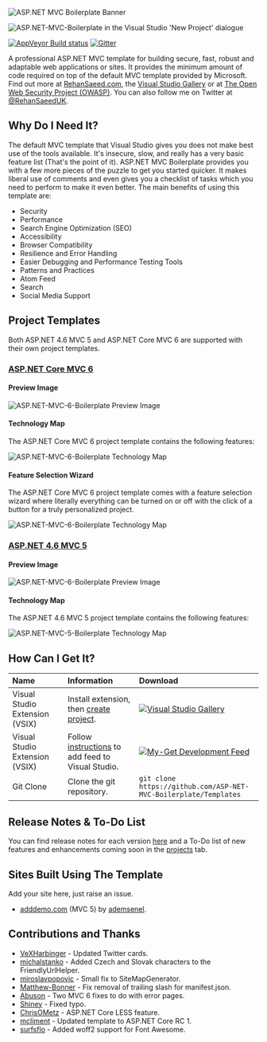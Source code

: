 ![ASP.NET MVC Boilerplate Banner](https://raw.githubusercontent.com/RehanSaeed/ASP.NET-MVC-Boilerplate/master/Images/Banner.png)

![ASP.NET-MVC-Boilerplate in the Visual Studio 'New Project' dialogue](https://raw.githubusercontent.com/RehanSaeed/ASP.NET-MVC-Boilerplate/master/Images/New%20Project.png)

[![AppVeyor Build status](https://ci.appveyor.com/api/projects/status/munmh9if4vfeqy62?svg=true)](https://ci.appveyor.com/project/RehanSaeed/templates) [![Gitter](https://img.shields.io/gitter/room/nwjs/nw.js.svg?maxAge=2592000)](https://gitter.im/ASP-NET-MVC-Boilerplate/Lobby?utm_source=share-link&utm_medium=link&utm_campaign=share-link)

A professional ASP.NET MVC template for building secure, fast, robust and adaptable web applications or sites. It provides the minimum amount of code required on top of the default MVC template provided by Microsoft. Find out more at [RehanSaeed.com](http://rehansaeed.com/asp-net-mvc-boilerplate/), the [Visual Studio Gallery](https://visualstudiogallery.msdn.microsoft.com/6cf50a48-fc1e-4eaf-9e82-0b2a6705ca7d) or at [The Open Web Security Project (OWASP)](https://www.owasp.org/index.php/OWASP_ASP.NET_MVC_Boilerplate_Project). You can also follow me on Twitter at [@RehanSaeedUK](https://twitter.com/rehansaeeduk).</p>

## Why Do I Need It?

The default MVC template that Visual Studio gives you does not make best use of the tools available. It's insecure, slow, and really has a very basic feature list (That's the point of it). ASP.NET MVC Boilerplate provides you with a few more pieces of the puzzle to get you started quicker. It makes liberal use of comments and even gives you a checklist of tasks which you need to perform to make it even better. The main benefits of using this template are:

- Security
- Performance
- Search Engine Optimization (SEO)
- Accessibility
- Browser Compatibility
- Resilience and Error Handling
- Easier Debugging and Performance Testing Tools
- Patterns and Practices
- Atom Feed
- Search
- Social Media Support

## Project Templates

Both ASP.NET 4.6 MVC 5 and ASP.NET Core MVC 6 are supported with their own project templates.

### [ASP.NET Core MVC 6](https://github.com/ASP-NET-MVC-Boilerplate/Templates/blob/master/MVC%206.md)

#### Preview Image

![ASP.NET-MVC-6-Boilerplate Preview Image](https://raw.githubusercontent.com/RehanSaeed/ASP.NET-MVC-Boilerplate/master/Images/MVC%206%20Preview%20Image.png)

#### Technology Map

The ASP.NET Core MVC 6 project template contains the following features:

![ASP.NET-MVC-6-Boilerplate Technology Map](https://raw.githubusercontent.com/ASP-NET-MVC-Boilerplate/Templates/master/Images/MVC%206%20Technology%20Map.png)

#### Feature Selection Wizard

The ASP.NET Core MVC 6 project template comes with a feature selection wizard where literally everything can be turned on
or off with the click of a button for a truly personalized project.

![ASP.NET-MVC-6-Boilerplate Technology Map](https://raw.githubusercontent.com/RehanSaeed/ASP.NET-MVC-Boilerplate/master/Images/ASP.NET%20MVC%20Boilerplate%20Feature%20Selection%20Wizard%201.png)

### [ASP.NET 4.6 MVC 5](https://github.com/ASP-NET-MVC-Boilerplate/Templates/blob/master/MVC%205.md)

#### Preview Image

![ASP.NET-MVC-6-Boilerplate Preview Image](https://raw.githubusercontent.com/RehanSaeed/ASP.NET-MVC-Boilerplate/master/Images/MVC%205%20Preview%20Image.png)

#### Technology Map

The ASP.NET 4.6 MVC 5 project template contains the following features:

![ASP.NET-MVC-5-Boilerplate Technology Map](https://raw.githubusercontent.com/RehanSaeed/ASP.NET-MVC-Boilerplate/master/Images/MVC%205%20Technology%20Map.png)

## How Can I Get It?

| Name                           | Information | Download |
| :---                           | :---        | :---     |
| Visual Studio Extension (VSIX) | Install extension, then [create project](https://raw.githubusercontent.com/RehanSaeed/ASP.NET-MVC-Boilerplate/master/Images/New%20Project.png). | [![Visual Studio Gallery](https://img.shields.io/badge/Visual%20Studio%20Gallery-Download-blue.svg)](https://visualstudiogallery.msdn.microsoft.com/6cf50a48-fc1e-4eaf-9e82-0b2a6705ca7d/file/148517/112/ASP.NET%20MVC%20Boilerplate.vsix) |
| Visual Studio Extension (VSIX) | Follow [instructions](http://docs.myget.org/docs/walkthrough/getting-started-with-vsix) to add feed to Visual Studio. | [![My-Get Development Feed](https://img.shields.io/badge/My--Get%20Feed-Feed-blue.svg?link=https://visualstudiogallery.msdn.microsoft.com/6cf50a48-fc1e-4eaf-9e82-0b2a6705ca7d/file/148517/112/ASP.NET%20MVC%20Boilerplate.vsix)](https://www.myget.org/F/aspnet-mvc-boilerplate/vsix/) |
| Git Clone                      | Clone the git repository. | `git clone https://github.com/ASP-NET-MVC-Boilerplate/Templates` |

## Release Notes & To-Do List
You can find release notes for each version [here](https://github.com/ASP-NET-MVC-Boilerplate/Templates/blob/master/Source/Boilerplate.Vsix/Release%20Notes.txt) and a To-Do list of new features and enhancements coming soon in the [projects](https://github.com/ASP-NET-MVC-Boilerplate/Templates/projects) tab.

## Sites Built Using The Template

Add your site here, just raise an issue.

- [adddemo.com](http://www.adddemo.com/postakodu/) (MVC 5) by [ademsenel](https://github.com/ademsenel).

## Contributions and Thanks

- [VeXHarbinger](https://github.com/VeXHarbinger) - Updated Twitter cards.
- [michalstanko](https://github.com/michalstanko) - Added Czech and Slovak characters to the FriendlyUrlHelper.
- [miroslavpopovic](https://github.com/miroslavpopovic) - Small fix to SiteMapGenerator.
- [Matthew-Bonner](https://github.com/Matthew-Bonner) - Fix removal of trailing slash for manifest.json.
- [Abuson](https://github.com/abuson) - Two MVC 6 fixes to do with error pages.
- [Shiney](https://github.com/Shiney) - Fixed typo.
- [ChrisOMetz](https://github.com/ChrisOMetz) - ASP.NET Core LESS feature.
- [mcliment](https://github.com/mcliment) - Updated template to ASP.NET Core RC 1.
- [surfsflo](https://github.com/surfsflo) - Added woff2 support for Font Awesome.
